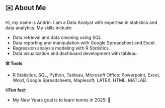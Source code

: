 ## ✉️ About Me


Hi, my name is Andrin. I am a Data Analyst with expertise in statistics and data analytics. My skills include:
- Data retrieval and data cleaning using SQL.
- Data reporting and manipulation with Google Spreadsheet and Excel.
- Regression analysis modeling with R Statistics.
- Data visualization and dashboard development with tableau.

**🛠️ Tools**
- R Statistics, SQL, Python, Tableau, Microsoft Office: Powerpoint, Excel, Word, Google Spreadsheets, Maplesoft, LATEX, HTML, MATLAB. 

**💡Fun fact**
- My New Years goal is to learn tennis in 2025! 🎾
